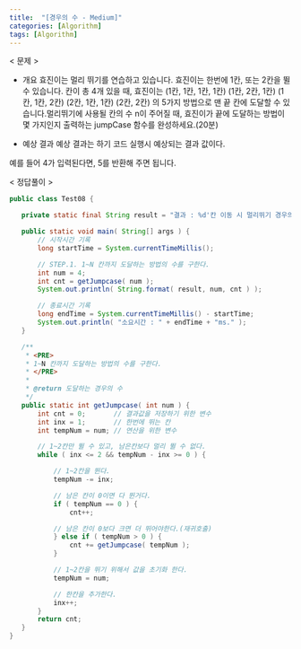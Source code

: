```yaml
---
title:  "[경우의 수 - Medium]"
categories: [Algorithm]
tags: [Algorithm]
---
```


< 문제 >
 - 개요
 효진이는 멀리 뛰기를 연습하고 있습니다. 효진이는 한번에 1칸, 또는 2칸을 뛸 수 있습니다. 칸이 총 4개 있을 때, 효진이는
 (1칸, 1칸, 1칸, 1칸)
 (1칸, 2칸, 1칸)
 (1칸, 1칸, 2칸)
 (2칸, 1칸, 1칸)
 (2칸, 2칸)
 의 5가지 방법으로 맨 끝 칸에 도달할 수 있습니다.멀리뛰기에 사용될 칸의 수 n이 주어질 때,
 효진이가 끝에 도달하는 방법이 몇 가지인지 출력하는 jumpCase 함수를 완성하세요.(20분)
  
 - 예상 결과
 예상 결과는 하기 코드 실행시 예상되는 결과 값이다.
 
 예를 들어 4가 입력된다면, 5를 반환해 주면 됩니다.

 
 < 정답풀이 >
 
 ``` java
 public class Test08 {

	private static final String result = "결과 : %d'칸 이동 시 멀리뛰기 경우의 수 : %d";

	public static void main( String[] args ) {
		// 시작시간 기록
		long startTime = System.currentTimeMillis();

		// STEP.1. 1~N 칸까지 도달하는 방법의 수를 구한다.
		int num = 4;
		int cnt = getJumpcase( num );
		System.out.println( String.format( result, num, cnt ) );

		// 종료시간 기록
		long endTime = System.currentTimeMillis() - startTime;
		System.out.println( "소요시간 : " + endTime + "ms." );
	}

	/**
	 * <PRE>
	 * 1~N 칸까지 도달하는 방법의 수를 구한다.
	 * </PRE>
	 * 
	 * @return 도달하는 경우의 수
	 */
	public static int getJumpcase( int num ) {
		int cnt = 0;       // 결과값을 저장하기 위한 변수
		int inx = 1;       // 한번에 뛰는 칸
		int tempNum = num; // 연산을 위한 변수

		// 1~2칸만 뛸 수 있고, 남은칸보다 멀리 뛸 수 없다.
		while ( inx <= 2 && tempNum - inx >= 0 ) {

			// 1~2칸을 뛴다.
			tempNum -= inx;

			// 남은 칸이 0이면 다 뛴거다.
			if ( tempNum == 0 ) {
				cnt++;

			// 남은 칸이 0보다 크면 더 뛰어야한다.(재귀호출)
			} else if ( tempNum > 0 ) {
				cnt += getJumpcase( tempNum );
			}

			// 1~2칸을 뛰기 위해서 값을 초기화 한다.
			tempNum = num;

			// 한칸을 추가한다.
			inx++; 
		}
		return cnt;
	}
}
```